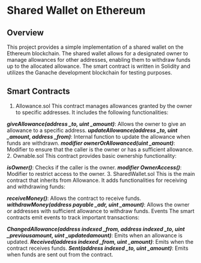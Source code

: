 # Shared Wallet on Ethereum
## Overview
This project provides a simple implementation of a shared wallet on the Ethereum blockchain. The shared wallet allows for a designated owner to manage allowances for other addresses, enabling them to withdraw funds up to the allocated allowance. The smart contract is written in Solidity and utilizes the Ganache development blockchain for testing purposes.

## Smart Contracts
1. Allowance.sol
This contract manages allowances granted by the owner to specific addresses. It includes the following functionalities:

***giveAllowance(address _to, uint _amount)***: Allows the owner to give an allowance to a specific address.
***updateAllowance(address _to, uint _amount, address _from)***: Internal function to update the allowance when funds are withdrawn.
***modifier ownerOrAllowanced(uint _amount)***: Modifier to ensure that the caller is the owner or has a sufficient allowance.
2. Ownable.sol
This contract provides basic ownership functionality:

***isOwner()***: Checks if the caller is the owner.
***modifier OwnerAccess()***: Modifier to restrict access to the owner.
3. SharedWallet.sol
This is the main contract that inherits from Allowance. It adds functionalities for receiving and withdrawing funds:

***receiveMoney()***: Allows the contract to receive funds.
***withdrawMoney(address payable _adr, uint _amount)***: Allows the owner or addresses with sufficient allowance to withdraw funds.
Events
The smart contracts emit events to track important transactions:

***ChangedAllowance(address indexed _from, address indexed _to, uint _previousamount, uint _updatedamount)***: Emits when an allowance is updated.
***Received(address indexed _from, uint _amount)***: Emits when the contract receives funds.
***Sent(address indexed _to, uint _amount)***: Emits when funds are sent out from the contract.
